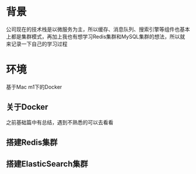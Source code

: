 # 背景
公司现在的技术栈是以微服务为主，所以缓存、消息队列、搜索引擎等组件也基本上都是集群模式，再加上我也有想学习Redis集群和MySQL集群的想法，所以就来记录一下自己的学习过程   
# 环境
基于Mac m1下的Docker   
## 关于Docker 
之前基础篇中有总结，遇到不熟悉的可以去看看  
## 搭建Redis集群
## 搭建ElasticSearch集群
